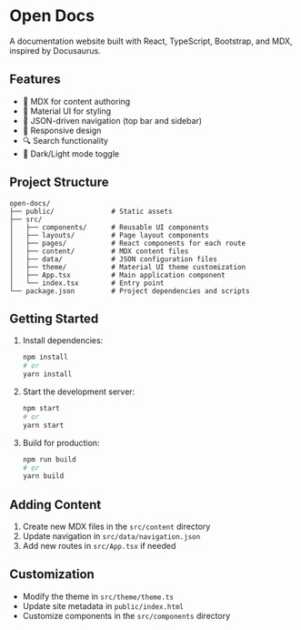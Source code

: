 # Open Docs

A documentation website built with React, TypeScript, Bootstrap, and MDX, inspired by Docusaurus.

## Features

- 📝 MDX for content authoring
- 🎨 Material UI for styling
- 🧭 JSON-driven navigation (top bar and sidebar)
- 📱 Responsive design
- 🔍 Search functionality
- 🌙 Dark/Light mode toggle

## Project Structure

```
open-docs/
├── public/              # Static assets
├── src/
│   ├── components/      # Reusable UI components
│   ├── layouts/         # Page layout components
│   ├── pages/           # React components for each route
│   ├── content/         # MDX content files
│   ├── data/            # JSON configuration files
│   ├── theme/           # Material UI theme customization
│   ├── App.tsx          # Main application component
│   └── index.tsx        # Entry point
└── package.json         # Project dependencies and scripts
```

## Getting Started

1. Install dependencies:
   ```bash
   npm install
   # or
   yarn install
   ```

2. Start the development server:
   ```bash
   npm start
   # or
   yarn start
   ```

3. Build for production:
   ```bash
   npm run build
   # or
   yarn build
   ```

## Adding Content

1. Create new MDX files in the `src/content` directory
2. Update navigation in `src/data/navigation.json`
3. Add new routes in `src/App.tsx` if needed

## Customization

- Modify the theme in `src/theme/theme.ts`
- Update site metadata in `public/index.html`
- Customize components in the `src/components` directory 
